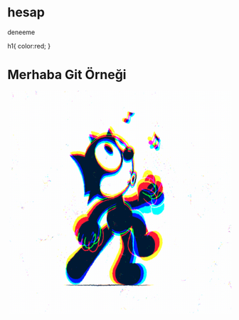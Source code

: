 # hesap
deneeme

  h1{
  color:red;
  }

<h1>Merhaba Git Örneği</h1>
<p><img align="right" src="https://github.com/UgurArii/hesap/blob/main/5eeea355389655.59822ff824b72.gif" width="500" height="500"/></p>
